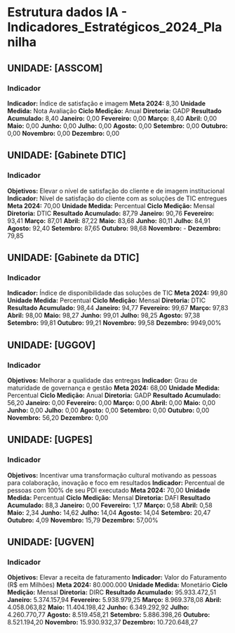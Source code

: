 # Estrutura dados IA - Indicadores_Estratégicos_2024_Planilha

## UNIDADE: [ASSCOM]

### Indicador

**Indicador:** Índice de satisfação e imagem
**Meta 2024:** 8,30
**Unidade Medida:** Nota Avaliação
**Ciclo Medição:** Anual
**Diretoria:** GADP
**Resultado Acumulado:** 8,40
**Janeiro:** 0,00
**Fevereiro:** 0,00
**Março:** 8,40
**Abril:** 0,00
**Maio:** 0,00
**Junho:** 0,00
**Julho:** 0,00
**Agosto:** 0,00
**Setembro:** 0,00
**Outubro:** 0,00
**Novembro:** 0,00
**Dezembro:** 0,00

## UNIDADE: [Gabinete DTIC]

### Indicador

**Objetivos:** Elevar o nível de satisfação do cliente e de imagem institucional
**Indicador:** Nível de satisfação do cliente com as soluções de TIC entregues
**Meta 2024:** 70,00
**Unidade Medida:** Percentual
**Ciclo Medição:** Mensal
**Diretoria:** DTIC
**Resultado Acumulado:** 87,79
**Janeiro:** 90,76
**Fevereiro:** 93,41
**Março:** 87,01
**Abril:** 87,22
**Maio:** 83,68
**Junho:** 80,11
**Julho:** 84,91
**Agosto:** 92,40
**Setembro:** 87,65
**Outubro:** 98,68
**Novembro:** -
**Dezembro:** 79,85

## UNIDADE: [Gabinete da DTIC]

### Indicador

**Indicador:** Índice de disponibilidade das soluções de TIC
**Meta 2024:** 99,80
**Unidade Medida:** Percentual
**Ciclo Medição:** Mensal 
**Diretoria:** DTIC
**Resultado Acumulado:** 98,44
**Janeiro:** 94,77
**Fevereiro:** 99,67
**Março:** 97,83
**Abril:** 98,00
**Maio:** 98,27
**Junho:** 99,01
**Julho:** 98,25
**Agosto:** 97,38
**Setembro:** 99,81
**Outubro:** 99,21
**Novembro:** 99,58
**Dezembro:** 9949,00%

## UNIDADE: [UGGOV]

### Indicador

**Objetivos:** Melhorar a qualidade das entregas
**Indicador:** Grau de maturidade de governança e gestão
**Meta 2024:** 68,00
**Unidade Medida:** Percentual
**Ciclo Medição:** Anual
**Diretoria:** GADP
**Resultado Acumulado:** 56,20
**Janeiro:** 0,00
**Fevereiro:** 0,00
**Março:** 0,00
**Abril:** 0,00
**Maio:** 0,00
**Junho:** 0,00
**Julho:** 0,00
**Agosto:** 0,00
**Setembro:** 0,00
**Outubro:** 0,00
**Novembro:** 56,20
**Dezembro:** 0,00

## UNIDADE: [UGPES]

### Indicador

**Objetivos:** Incentivar uma transformação cultural motivando as pessoas para colaboração, inovação e foco em resultados
**Indicador:** Percentual de pessoas com 100% de seu PDI executado
**Meta 2024:** 70,00
**Unidade Medida:** Percentual
**Ciclo Medição:** Mensal
**Diretoria:** DAFI
**Resultado Acumulado:** 88,3
**Janeiro:** 0,00
**Fevereiro:** 1,17
**Março:** 0,58
**Abril:** 0,58
**Maio:** 2,34
**Junho:** 14,62
**Julho:** 14,04
**Agosto:** 14,04
**Setembro:** 20,47
**Outubro:** 4,09
**Novembro:** 15,79
**Dezembro:** 57,00%

## UNIDADE: [UGVEN]

### Indicador

**Objetivos:** Elevar a receita de faturamento
**Indicador:** Valor do Faturamento (R$ em Milhões)
**Meta 2024:** 80.000.000
**Unidade Medida:** Monetário
**Ciclo Medição:** Mensal
**Diretoria:** DIRC
**Resultado Acumulado:** 95.933.472,51
**Janeiro:** 5.374.157,94
**Fevereiro:** 5.938.979,25
**Março:** 8.969.378,08
**Abril:** 4.058.063,82
**Maio:** 11.404.198,42
**Junho:** 6.349.292,92
**Julho:** 4.260.770,77
**Agosto:** 8.519.458,21
**Setembro:** 5.886.398,26
**Outubro:** 8.521.194,20
**Novembro:** 15.930.932,37
**Dezembro:** 10.720.648,27
